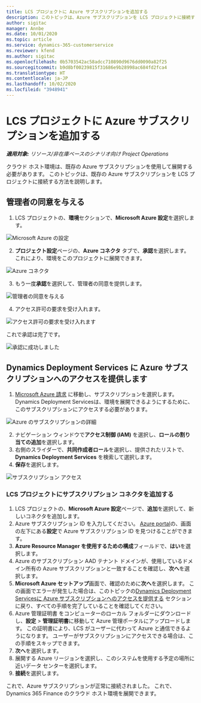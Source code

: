 ```yaml
---
title: LCS プロジェクトに Azure サブスクリプションを追加する
description: このトピックは、Azure サブスクリプションを LCS プロジェクトに接続する方法に関する情報を提供します。
author: sigitac
manager: Annbe
ms.date: 10/01/2020
ms.topic: article
ms.service: dynamics-365-customerservice
ms.reviewer: kfend
ms.author: sigitac
ms.openlocfilehash: 0b5703542ac58adcc710890d9676dd0090a82f25
ms.sourcegitcommit: b9d8bf00239815f31686e9b28998ac684fd2fca4
ms.translationtype: HT
ms.contentlocale: ja-JP
ms.lasthandoff: 10/02/2020
ms.locfileid: "3948941"
---
```

# <a name="add-an-azure-subscription-to-lcs-project"></a>LCS プロジェクトに Azure サブスクリプションを追加する

_**適用対象:** リソース/非在庫ベースのシナリオ向け Project Operations_

クラウド ホスト環境は、既存の Azure サブスクリプションを使用して展開する必要があります。 このトピックは、既存の Azure サブスクリプションを LCS プロジェクトに接続する方法を説明します。 

## <a name="grant-admin-consent"></a>管理者の同意を与える

1. LCS プロジェクトの、**環境**セクションで、**Microsoft Azure 設定**を選択します。

![Microsoft Azure の設定](./media/1MicrosoftAzureSettings.png)

2. **プロジェクト設定**ページの、**Azure コネクタ** タブで、**承認**を選択します。 これにより、環境をこのプロジェクトに展開できます。

![Azure コネクタ](./media/2AzureConnectors.png)

3. もう一度**承認**を選択して、管理者の同意を提供します。

![管理者の同意を与える](./media/3GrantAdminConsent.png)

4. アクセス許可の要求を受け入れます。

![アクセス許可の要求を受け入れます](./media/4AcceptPermissionRequest.png)

これで承認は完了です。 

![承認に成功しました](./media/5AuthorizationComplete.png)

## <a name="provide-dynamics-deployment-services-access-to-your-azure-subscription"></a><a name="provide"></a> Dynamics Deployment Services に Azure サブスクリプションへのアクセスを提供します

1. [Microsoft Azure 請求](https://portal.azure.com/#blade/Microsoft\_Azure\_Billing/SubscriptionsBlade) に移動し、サブスクリプションを選択します。 Dynamics Deployment Servicesは、環境を展開できるようにするために、このサブスクリプションにアクセスする必要があります。

![Azure のサブスクリプションの詳細](./media/6AzureSubscription.png)

2. ナビゲーション ウィンドウで**アクセス制御 (IAM)** を選択し、**ロールの割り当ての追加**を選択します。
3. 右側のスライダーで、**共同作成者ロール**を選択し、提供されたリストで、**Dynamics Deployment Services** を検索して選択します。 
4. **保存**を選択します。

![サブスクリプション アクセス](./media/7SubscriptionAccess.png)

### <a name="add-a-subscription-connector-to-an-lcs-project"></a>LCS プロジェクトにサブスクリプション コネクタを追加する

1. LCS プロジェクトの、**Microsoft Azure 設定**ページで、**追加**を選択して、新しいコネクタを追加します。
2. Azure サブスクリプション ID を入力してください。 [Azure portal](https://ms.portal.azure.com/)の、画面の左下にある**設定**で Azure サブスクリプション ID を見つけることができます。
3. **Azure Resource Manager を使用するための構成**フィールドで、**はい**を選択します。
4. Azure のサブスクリプション AAD テナント ドメインが、使用しているドメイン所有の Azure サブスクリプションと一致することを確認し、**次へ**を選択します。
5. **Microsoft Azure セットアップ**画面で、確認のために**次へ**を選択します。 この画面でエラーが発生した場合は、このトピックの[Dynamics Deployment Servicesに Azure サブスクリプションへのアクセスを提供する](#provide) セクションに戻り、すべての手順を完了していることを確認してください。
6. Azure 管理証明書 をコンピューターのローカル フォルダーにダウンロードし、**設定** > **管理証明書**に移動して Azure 管理ポータルにアップロードします。 この証明書により、LCS がユーザーに代わって Azure と通信できるようになります。 ユーザーがサブスクリプションにアクセスできる場合は、この手順をスキップできます。
7. **次へ**を選択します。
8. 展開する Azure リージョンを選択し、このシステムを使用する予定の場所に近いデータ センターを選択します。
9.  **接続**を選択します。

これで、Azure サブスクリプションが正常に接続されました。 これで、Dynamics 365 Finance のクラウド ホスト環境を展開できます。


